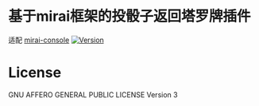# 基于mirai框架的投骰子返回塔罗牌插件
适配 [mirai-console](https://github.com/mamoe/mirai-console) [![Version](https://img.shields.io/badge/version-2.16.0-blue)](https://github.com/mamoe/mirai/releases/tag/v2.16.0)
# License
GNU AFFERO GENERAL PUBLIC LICENSE Version 3
